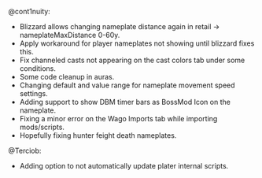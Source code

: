 @cont1nuity:
- Blizzard allows changing nameplate distance again in retail -> nameplateMaxDistance 0-60y.
- Apply workaround for player nameplates not showing until blizzard fixes this.
- Fix channeled casts not appearing on the cast colors tab under some conditions.
- Some code cleanup in auras.
- Changing default and value range for nameplate movement speed settings.
- Adding support to show DBM timer bars as BossMod Icon on the nameplate.
- Fixing a minor error on the Wago Imports tab while importing mods/scripts.
- Hopefully fixing hunter feight death nameplates.

@Terciob:
- Adding option to not automatically update plater internal scripts.


